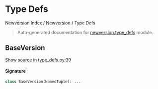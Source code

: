 # Type Defs

[Newversion Index](../README.md#newversion-index) /
[Newversion](./index.md#newversion) /
Type Defs

> Auto-generated documentation for [newversion.type_defs](https://github.com/vemel/newversion/blob/main/newversion/type_defs.py) module.

## BaseVersion

[Show source in type_defs.py:39](https://github.com/vemel/newversion/blob/main/newversion/type_defs.py#L39)

#### Signature

```python
class BaseVersion(NamedTuple): ...
```
